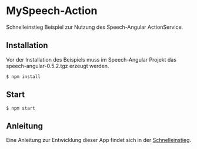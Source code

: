 # MySpeech-Action

Schnelleinstieg Beispiel zur Nutzung des Speech-Angular ActionService.

## Installation

Vor der Installation des Beispiels muss im Speech-Angular Projekt das speech-angular-0.5.2.tgz erzeugt werden.

    $ npm install

## Start

    $ npm start

## Anleitung

Eine Anleitung zur Entwicklung dieser App findet sich in der [Schnelleinstieg](./../../docs/QuickStart.md).
